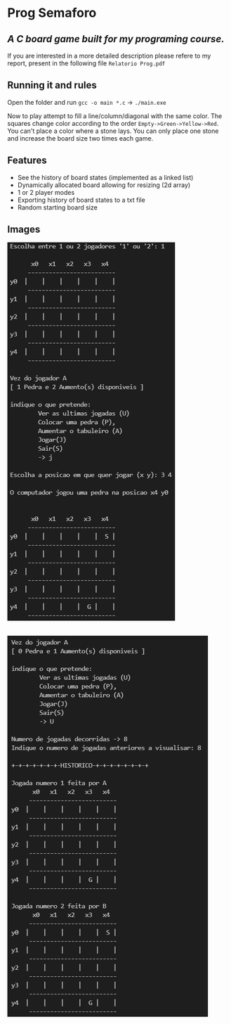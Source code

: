# Prog Semaforo
## _A C board game built for my programing course._

If you are interested in a more detailed description please refere to my report, present in the following file ```Relatorio Prog.pdf```

## Running it and rules

Open the folder and run ``gcc -o main *.c`` -> ``./main.exe``

Now to play attempt to fill a line/column/diagonal with the same color.
The squares change color according to the order ````Empty->Green->Yellow->Red````.
You can't place a color where a stone lays.
You can only place one stone and increase the board size two times each game.


## Features
- See the history of board states (implemented as a linked list)
- Dynamically allocated board allowing for resizing (2d array)
- 1 or 2 player modes
- Exporting history of board states to a txt file
- Random starting board size


## Images


![alt text](https://github.com/gugajazz/Prog-Semaforo/blob/main/imgs/jogar.png?raw=true)
<br><br>

![alt text](https://github.com/gugajazz/Prog-Semaforo/blob/main/imgs/historico.png?raw=true)

